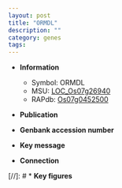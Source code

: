 ```yaml
---
layout: post
title: "ORMDL"
description: ""
category: genes
tags: 
---
```


* **Information**  
    + Symbol: ORMDL  
    + MSU: [LOC_Os07g26940](http://rice.uga.edu/cgi-bin/ORF_infopage.cgi?orf=LOC_Os07g26940)  
    + RAPdb: [Os07g0452500](http://rapdb.dna.affrc.go.jp/viewer/gbrowse_details/irgsp1?name=Os07g0452500)  

* **Publication**  

* **Genbank accession number**  

* **Key message**  

* **Connection**  

[//]: # * **Key figures**  


